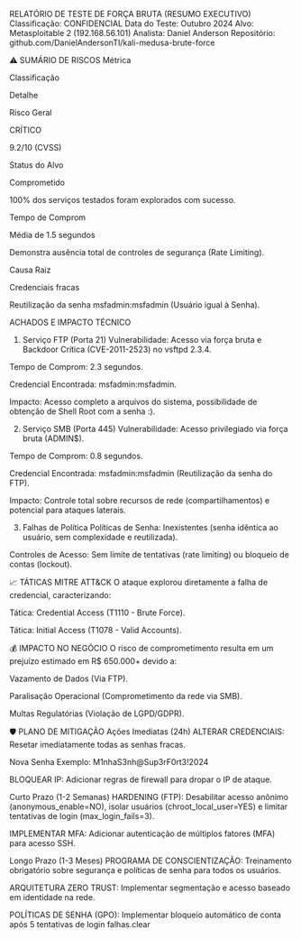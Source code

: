 RELATÓRIO DE TESTE DE FORÇA BRUTA (RESUMO EXECUTIVO)
Classificação: CONFIDENCIAL
Data do Teste: Outubro 2024
Alvo: Metasploitable 2 (192.168.56.101)
Analista: Daniel Anderson
Repositório: github.com/DanielAndersonTI/kali-medusa-brute-force

⚠️ SUMÁRIO DE RISCOS
Métrica

Classificação

Detalhe

Risco Geral

CRÍTICO

9.2/10 (CVSS)

Status do Alvo

Comprometido

100% dos serviços testados foram explorados com sucesso.

Tempo de Comprom

Média de 1.5 segundos

Demonstra ausência total de controles de segurança (Rate Limiting).

Causa Raiz

Credenciais fracas

Reutilização da senha msfadmin:msfadmin (Usuário igual à Senha).

ACHADOS E IMPACTO TÉCNICO
1. Serviço FTP (Porta 21)
Vulnerabilidade: Acesso via força bruta e Backdoor Crítica (CVE-2011-2523) no vsftpd 2.3.4.

Tempo de Comprom: 2.3 segundos.

Credencial Encontrada: msfadmin:msfadmin.

Impacto: Acesso completo a arquivos do sistema, possibilidade de obtenção de Shell Root com a senha :).

2. Serviço SMB (Porta 445)
Vulnerabilidade: Acesso privilegiado via força bruta (ADMIN$).

Tempo de Comprom: 0.8 segundos.

Credencial Encontrada: msfadmin:msfadmin (Reutilização da senha do FTP).

Impacto: Controle total sobre recursos de rede (compartilhamentos) e potencial para ataques laterais.

3. Falhas de Política
Políticas de Senha: Inexistentes (senha idêntica ao usuário, sem complexidade e reutilizada).

Controles de Acesso: Sem limite de tentativas (rate limiting) ou bloqueio de contas (lockout).

📈 TÁTICAS MITRE ATT&CK
O ataque explorou diretamente a falha de credencial, caracterizando:

Tática: Credential Access (T1110 - Brute Force).

Tática: Initial Access (T1078 - Valid Accounts).

💰 IMPACTO NO NEGÓCIO
O risco de comprometimento resulta em um prejuízo estimado em R$ 650.000+ devido a:

Vazamento de Dados (Via FTP).

Paralisação Operacional (Comprometimento da rede via SMB).

Multas Regulatórias (Violação de LGPD/GDPR).

🛡️ PLANO DE MITIGAÇÃO
Ações Imediatas (24h)
ALTERAR CREDENCIAIS: Resetar imediatamente todas as senhas fracas.

Nova Senha Exemplo: M1nhaS3nh@Sup3rF0rt3!2024

BLOQUEAR IP: Adicionar regras de firewall para dropar o IP de ataque.

Curto Prazo (1-2 Semanas)
HARDENING (FTP): Desabilitar acesso anônimo (anonymous_enable=NO), isolar usuários (chroot_local_user=YES) e limitar tentativas de login (max_login_fails=3).

IMPLEMENTAR MFA: Adicionar autenticação de múltiplos fatores (MFA) para acesso SSH.

Longo Prazo (1-3 Meses)
PROGRAMA DE CONSCIENTIZAÇÃO: Treinamento obrigatório sobre segurança e políticas de senha para todos os usuários.

ARQUITETURA ZERO TRUST: Implementar segmentação e acesso baseado em identidade na rede.

POLÍTICAS DE SENHA (GPO): Implementar bloqueio automático de conta após 5 tentativas de login falhas.clear